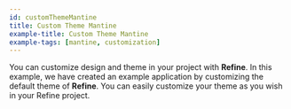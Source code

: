 ```yaml
---
id: customThemeMantine
title: Custom Theme Mantine
example-title: Custom Theme Mantine
example-tags: [mantine, customization]
---
```


You can customize design and theme in your project with **Refine**. In this example, we have created an example application by customizing the default theme of **Refine**. You can easily customize your theme as you wish in your Refine project.

<CodeSandboxExample path="customization-theme-mantine" />
